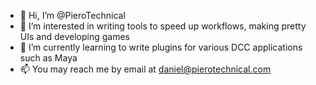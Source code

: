- 👋 Hi, I’m @PieroTechnical
- 👀 I’m interested in writing tools to speed up workflows, making pretty UIs and developing games
- 🌱 I’m currently learning to write plugins for various DCC applications such as Maya
- 📫 You may reach me by email at daniel@pierotechnical.com
